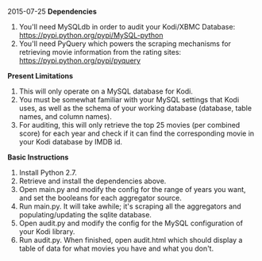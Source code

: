 2015-07-25
__Dependencies__
1. You'll need MySQLdb in order to audit your Kodi/XBMC Database: https://pypi.python.org/pypi/MySQL-python
2. You'll need PyQuery which powers the scraping mechanisms for retrieving movie information from the rating sites: https://pypi.python.org/pypi/pyquery

__Present Limitations__
1. This will only operate on a MySQL database for Kodi.
2. You must be somewhat familiar with your MySQL settings that Kodi uses, as well as the schema of your working database (database, table names, and column names).
3. For auditing, this will only retrieve the top 25 movies (per combined score) for each year and check if it can find the corresponding movie in your Kodi database by IMDB id.

__Basic Instructions__
1. Install Python 2.7.
2. Retrieve and install the dependencies above.
3. Open main.py and modify the config for the range of years you want, and set the booleans for each aggregator source.
4. Run main.py. It will take awhile; it's scraping all the aggregators and populating/updating the sqlite database.
5. Open audit.py and modify the config for the MySQL configuration of your Kodi library.
6. Run audit.py. When finished, open audit.html which should display a table of data for what movies you have and what you don't.